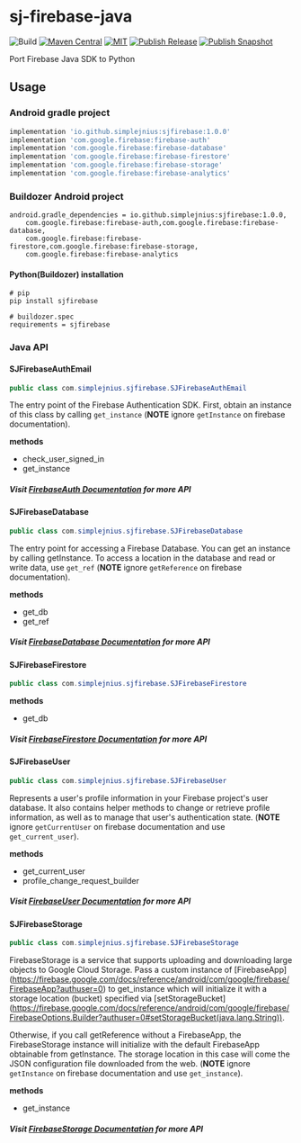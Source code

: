# sj-firebase-java

![Build](https://github.com/SimpleJnius/sj-firebase-java/workflows/Pre%20Merge%20Checks/badge.svg)
[![Maven Central](https://img.shields.io/maven-central/v/io.github.simplejnius/sjfirebase.svg)](https://central.sonatype.com/artifact/io.github.simplejnius/sjfirebase)
[![MIT](https://img.shields.io/badge/license-MIT-green)](https://mit-license.org/)
[![Publish Release](https://github.com/SimpleJnius/sj-firebase-java/actions/workflows/publish-release.yaml/badge.svg)](https://github.com/SimpleJnius/sj-firebase-java/actions/workflows/publish-release.yaml)
[![Publish Snapshot](https://github.com/SimpleJnius/sj-firebase-java/actions/workflows/publish-snapshot.yaml/badge.svg)](https://github.com/SimpleJnius/sj-firebase-java/actions/workflows/publish-snapshot.yaml)

Port Firebase Java SDK to Python

## Usage
### Android gradle project
```groovy
implementation 'io.github.simplejnius:sjfirebase:1.0.0'
implementation 'com.google.firebase:firebase-auth'
implementation 'com.google.firebase:firebase-database'
implementation 'com.google.firebase:firebase-firestore'
implementation 'com.google.firebase:firebase-storage'
implementation 'com.google.firebase:firebase-analytics'
```
### Buildozer Android project
```properties
android.gradle_dependencies = io.github.simplejnius:sjfirebase:1.0.0,
    com.google.firebase:firebase-auth,com.google.firebase:firebase-database,
    com.google.firebase:firebase-firestore,com.google.firebase:firebase-storage,
    com.google.firebase:firebase-analytics
```
#### Python(Buildozer) installation
```shell
# pip
pip install sjfirebase

# buildozer.spec
requirements = sjfirebase
```
### Java API
#### SJFirebaseAuthEmail
```java
public class com.simplejnius.sjfirebase.SJFirebaseAuthEmail
```
The entry point of the Firebase Authentication SDK.
First, obtain an instance of this class by calling `get_instance`
(**NOTE** ignore `getInstance` on firebase documentation).

**methods**
- check_user_signed_in
- get_instance
##### Visit [FirebaseAuth Documentation](https://firebase.google.com/docs/reference/android/com/google/firebase/auth/FirebaseAuth) for more API

#### SJFirebaseDatabase
```java
public class com.simplejnius.sjfirebase.SJFirebaseDatabase
```
The entry point for accessing a Firebase Database. 
You can get an instance by calling getInstance. 
To access a location in the database and read or write data, use `get_ref`
(**NOTE** ignore `getReference` on firebase documentation).

**methods**
- get_db
- get_ref
##### Visit [FirebaseDatabase Documentation](https://firebase.google.com/docs/reference/android/com/google/firebase/database/FirebaseDatabase) for more API

#### SJFirebaseFirestore
```java
public class com.simplejnius.sjfirebase.SJFirebaseFirestore
```

**methods**
- get_db
##### Visit [FirebaseFirestore Documentation](https://firebase.google.com/docs/reference/android/com/google/firebase/firestore/FirebaseFirestore) for more API

#### SJFirebaseUser
```java
public class com.simplejnius.sjfirebase.SJFirebaseUser
```
Represents a user's profile information in your Firebase project's user database. 
It also contains helper methods to change or retrieve profile information, 
as well as to manage that user's authentication state.
(**NOTE** ignore `getCurrentUser` on firebase documentation and use `get_current_user`).

**methods**
- get_current_user
- profile_change_request_builder
##### Visit [FirebaseUser Documentation](https://firebase.google.com/docs/reference/android/com/google/firebase/auth/FirebaseUser) for more API

#### SJFirebaseStorage
```java
public class com.simplejnius.sjfirebase.SJFirebaseStorage
```
FirebaseStorage is a service that supports uploading and downloading large objects to Google Cloud 
Storage. Pass a custom instance of [FirebaseApp]
(https://firebase.google.com/docs/reference/android/com/google/firebase/FirebaseApp?authuser=0) 
to get_instance which will initialize it with a 
storage location (bucket) specified via [setStorageBucket]
(https://firebase.google.com/docs/reference/android/com/google/firebase/FirebaseOptions.Builder?authuser=0#setStorageBucket(java.lang.String)).

Otherwise, if you call getReference without a FirebaseApp, the FirebaseStorage instance will 
initialize with the default FirebaseApp obtainable from getInstance. 
The storage location in this case will come the JSON configuration file downloaded from the web.
(**NOTE** ignore `getInstance` on firebase documentation and use `get_instance`).

**methods**
- get_instance
##### Visit [FirebaseStorage Documentation](https://firebase.google.com/docs/reference/android/com/google/firebase/storage/FirebaseStorage?authuser=0) for more API